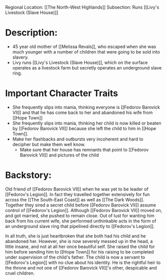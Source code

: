 Regional Location: [[The North-West Highlands]]
Subsection: Runs [[Livy's Livestock (Slave House)]]
# Description:
- 45 year old mother of [[Melissa Revals]], who escaped when she was much younger with a number of children that were going to be sold into slavery. 
- Livy runs [[Livy's Livestock (Slave House)]], which on the surface operates as a livestock farm but secretly operates an underground slave ring.
# Important Character Traits
- She frequently slips into mania, thinking everyone is [[Fedorov Barovick VII]] and that he has come back to her and abandoned his wife from [[Hope Town]] 
- She frequently slips into mania, thinking her child is now killed or beaten by [[Fedorov Barovick VII]] because she left the child to him in [[Hope Town]]. 
- Make her flashbacks and outbursts very incoherent and hard to decipher but make them well know.
	- Make sure that her house has remnants that point to [[Fedorov Barovick VII]] and pictures of the child
# Backstory:
Old friend of [[Fedorov Barovick VII]] when he was yet to be leader of [[Fedorov's Legion]]. In fact they travelled together extensively for fun across the [[The South-East Coast]] as well as [[The Dark Woods]]. Together they sired a secret child before [[Fedorov Barovick VII]] assume control of [[Fedorov's Legion]]. Although [[Fedorov Barovick VII]] moved on, and got married, she pushed to remain close. Out of lust for wanting him back from his current wife, she performed unthinkable acts in the form of an underground slave ring that pipelined directly to [[Fedorov's Legion]]. 

In all truth, she is just heartbroken that she both had his child and he abandoned her. However, she is now severely messed up in the head, a little insane, and not at all her once beautiful self. She raised the child for him before sending him to [[Hope Town]] for his raising to be completed under supervision of the child's father. The child is now a servant to [[Fedorov's Legion]] with no clue about his identity. He is the rightful heir to the throne and not one of [[Fedorov Barovick VII]]'s other, despicable and cruel children. 
